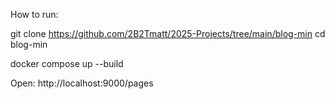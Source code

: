 How to run: 

git clone https://github.com/2B2Tmatt/2025-Projects/tree/main/blog-min
cd blog-min 

docker compose up --build

Open: http://localhost:9000/pages